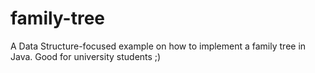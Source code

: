 # family-tree
A Data Structure-focused example on how to implement a family tree in Java. Good for university students ;)
